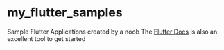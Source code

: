 # my_flutter_samples

Sample Flutter Applications created by a noob
The [Flutter Docs](https://flutter.dev/docs) is also an excellent tool to get started
